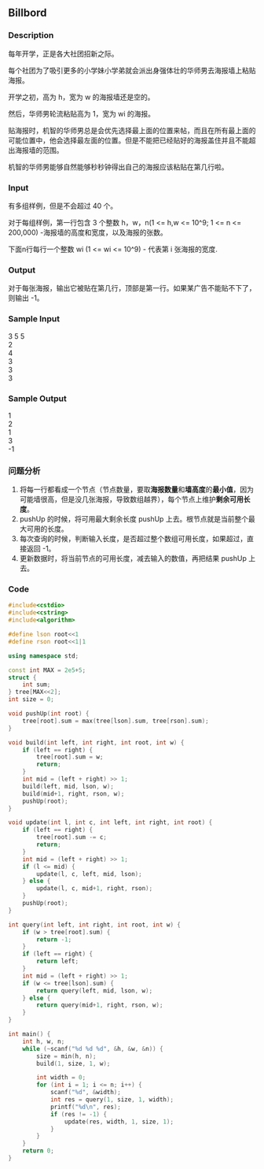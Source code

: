 ## Billbord

### Description
每年开学，正是各大社团招新之际。
 
每个社团为了吸引更多的小学妹小学弟就会派出身强体壮的华师男去海报墙上粘贴海报。
 
开学之初，高为 h，宽为 w 的海报墙还是空的。
 
然后，华师男轮流粘贴高为 1，宽为 wi 的海报。

贴海报时，机智的华师男总是会优先选择最上面的位置来帖，而且在所有最上面的可能位置中，他会选择最左面的位置。但是不能把已经贴好的海报盖住并且不能超出海报墙的范围。
 
机智的华师男能够自然能够秒秒钟得出自己的海报应该粘贴在第几行啦。

### Input
有多组样例，但是不会超过 40 个。
 
对于每组样例，第一行包含 3 个整数 h，w，n(1 <= h,w <= 10^9; 1 <= n <= 200,000) -海报墙的高度和宽度，以及海报的张数。 

下面n行每行一个整数 wi (1 <= wi <= 10^9) -  代表第 i 张海报的宽度.

### Output
对于每张海报，输出它被贴在第几行，顶部是第一行。如果某广告不能贴不下了，则输出 -1。

### Sample Input
3 5 5  
2  
4  
3  
3  
3  

### Sample Output
1  
2  
1  
3  
-1  

### 问题分析
1. 将每一行都看成一个节点（节点数量，要取**海报数量**和**墙高度**的**最小值**，因为可能墙很高，但是没几张海报，导致数组越界），每个节点上维护**剩余可用长度**。
1. pushUp 的时候，将可用最大剩余长度 pushUp 上去。根节点就是当前整个最大可用的长度。
1. 每次查询的时候，判断输入长度，是否超过整个数组可用长度，如果超过，直接返回 -1。
1. 更新数据时，将当前节点的可用长度，减去输入的数值，再把结果 pushUp 上去。

### Code
```cpp
#include<cstdio>
#include<cstring>
#include<algorithm>

#define lson root<<1
#define rson root<<1|1

using namespace std;

const int MAX = 2e5+5;
struct {
    int sum;
} tree[MAX<<2];
int size = 0;

void pushUp(int root) {
    tree[root].sum = max(tree[lson].sum, tree[rson].sum);
}

void build(int left, int right, int root, int w) {
    if (left == right) {
        tree[root].sum = w;
        return;
    }
    int mid = (left + right) >> 1;
    build(left, mid, lson, w);
    build(mid+1, right, rson, w);
    pushUp(root);
}

void update(int l, int c, int left, int right, int root) {
    if (left == right) {
        tree[root].sum -= c;
        return;
    }
    int mid = (left + right) >> 1;
    if (l <= mid) {
        update(l, c, left, mid, lson);
    } else {
        update(l, c, mid+1, right, rson);
    }
    pushUp(root);
}

int query(int left, int right, int root, int w) {
    if (w > tree[root].sum) {
        return -1;
    }
    if (left == right) {
        return left;
    }
    int mid = (left + right) >> 1;
    if (w <= tree[lson].sum) {
        return query(left, mid, lson, w);
    } else {
        return query(mid+1, right, rson, w);
    }
}

int main() {
    int h, w, n;
    while (~scanf("%d %d %d", &h, &w, &n)) {
        size = min(h, n);
        build(1, size, 1, w);

        int width = 0;
        for (int i = 1; i <= n; i++) {
            scanf("%d", &width);
            int res = query(1, size, 1, width);
            printf("%d\n", res);
            if (res != -1) {
                update(res, width, 1, size, 1);
            }
        }
    }
    return 0;
}
```